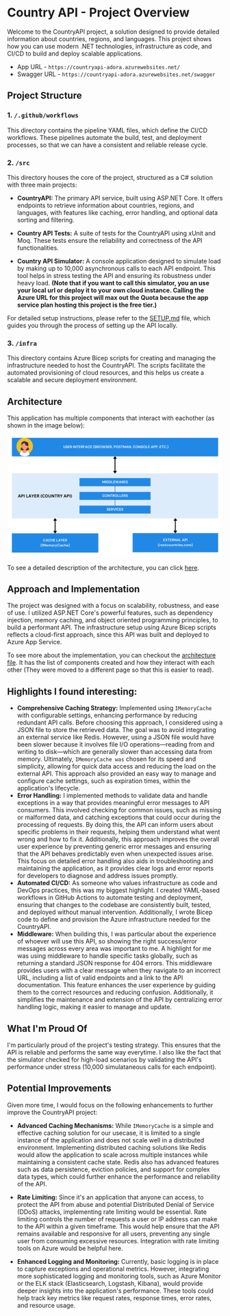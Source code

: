 # Country API - Project Overview
Welcome to the CountryAPI project, a solution designed to provide detailed information about countries, regions, and languages. This project shows how you can use modern .NET technologies, infrastructure as code, and CI/CD to build and deploy scalable applications.

- App URL - `https://countryapi-adora.azurewebsites.net/`
- Swagger URL - `https://countryapi-adora.azurewebsites.net/swagger`

## Project Structure

### 1. `/.github/workflows`
This directory contains the pipeline YAML files, which define the CI/CD workflows. These pipelines automate the build, test, and deployment processes, so that we can have a consistent and reliable release cycle.

### 2. `/src`
This directory houses the core of the project, structured as a C# solution with three main projects:

- **CountryAPI:** The primary API service, built using ASP.NET Core. It offers endpoints to retrieve information about countries, regions, and languages, with features like caching, error handling, and optional data sorting and filtering.

- **Country API Tests:** A suite of tests for the CountryAPI using xUnit and Moq. These tests ensure the reliability and correctness of the API functionalities.

- **Country API Simulator:** A console application designed to simulate load by making up to 10,000 asynchronous calls to each API endpoint. This tool helps in stress testing the API and ensuring its robustness under heavy load. **(Note that if you want to call this simulator, you an use your local url or deploy it to your own cloud instance. Calling the Azure URL for this project will max out the Quota because the app service plan hosting this project is the free tier.)**

For detailed setup instructions, please refer to the [SETUP.md](src/SETUP.md) file, which guides you through the process of setting up the API locally.

### 3. `/infra`
This directory contains Azure Bicep scripts for creating and managing the infrastructure needed to host the CountryAPI. The scripts facilitate the automated provisioning of cloud resources, and this helps us create a scalable and secure deployment environment.

## Architecture
This application has multiple components that interact with eachother (as shown in the image below):

![CountryAPI Architecture](./architecture.png)

To see a detailed description of the architecture, you can click [here](./Architecture.md).

## Approach and Implementation
The project was designed with a focus on scalability, robustness, and ease of use. I utilized ASP.NET Core's powerful features, such as dependency injection, memory caching, and object oriented programming principles, to build a performant API. The infrastructure setup using Azure Bicep scripts reflects a cloud-first approach, since this API was built and deployed to Azure App Service.

To see more about the implementation, you can checkout the [architecture file](./Architecture.md). It has the list of components created and how they interact with each other (They were moved to a different page so that this is easier to read).

## Highlights I found interesting:
- **Comprehensive Caching Strategy:** Implemented using `IMemoryCache` with configurable settings, enhancing performance by reducing redundant API calls. Before choosing this approach, I considered using a JSON file to store the retrieved data. The goal was to avoid integrating an external service like Redis. However, using a JSON file would have been slower because it involves file I/O operations—reading from and writing to disk—which are generally slower than accessing data from memory. Ultimately, `IMemoryCache was` chosen for its speed and simplicity, allowing for quick data access and reducing the load on the external API. This approach also provided an easy way to manage and configure cache settings, such as expiration times, within the application's lifecycle.
- **Error Handling:** I implemented methods to validate data and handle exceptions in a way that provides meaningful error messages to API consumers. This involved checking for common issues, such as missing or malformed data, and catching exceptions that could occur during the processing of requests. By doing this, the API can inform users about specific problems in their requests, helping them understand what went wrong and how to fix it. Additionally, this approach improves the overall user experience by preventing generic error messages and ensuring that the API behaves predictably even when unexpected issues arise. This focus on detailed error handling also aids in troubleshooting and maintaining the application, as it provides clear logs and error reports for developers to diagnose and address issues promptly.
- **Automated CI/CD:** As someone who values infrastructure as code and DevOps practices, this was my biggest highlight. I created YAML-based workflows in GitHub Actions to automate testing and deployment, ensuring that changes to the codebase are consistently built, tested, and deployed without manual intervention. Additionally, I wrote Bicep code to define and provision the Azure infrastructure needed for the CountryAPI.
- **Middleware:** When building this, I was particular about the experience of whoever will use this API, so showing the right success/error messages across every area was important to me. A highlight for me was using middleware to handle specific tasks globally, such as returning a standard JSON response for 404 errors. This middleware provides users with a clear message when they navigate to an incorrect URL, including a list of valid endpoints and a link to the API documentation. This feature enhances the user experience by guiding them to the correct resources and reducing confusion. Additionally, it simplifies the maintenance and extension of the API by centralizing error handling logic, making it easier to manage and update. 

## What I'm Proud Of
I'm particularly proud of the project's testing strategy. This ensures that the API is reliable and performs the same way everytime. I also like the fact that the simulator checked for high-load scenarios by validating the API's performance under stress (10,000 simulataneous calls for each endpoint).

## Potential Improvements
Given more time, I would focus on the following enhancements to further improve the CountryAPI project:

- **Advanced Caching Mechanisms:** While `IMemoryCache` is a simple and effective caching solution for our usecase, it is limited to a single instance of the application and does not scale well in a distributed environment. Implementing distributed caching solutions like Redis would allow the application to scale across multiple instances while maintaining a consistent cache state. Redis also has advanced features such as data persistence, eviction policies, and support for complex data types, which could further enhance the performance and reliability of the API.

- **Rate Limiting:** Since it's an application that anyone can access, to protect the API from abuse and potential Distributed Denial of Service (DDoS) attacks, implementing rate limiting would be essential. Rate limiting controls the number of requests a user or IP address can make to the API within a given timeframe. This would help ensure that the API remains available and responsive for all users, preventing any single user from consuming excessive resources. Integration with rate limiting tools on Azure would be helpful here.

- **Enhanced Logging and Monitoring:** Currently, basic logging is in place to capture exceptions and operational metrics. However, integrating more sophisticated logging and monitoring tools, such as Azure Monitor or the ELK stack (Elasticsearch, Logstash, Kibana), would provide deeper insights into the application's performance. These tools could help track key metrics like request rates, response times, error rates, and resource usage.
